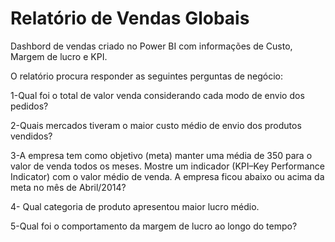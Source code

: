 # Relatório de Vendas Globais
 Dashbord de vendas criado no Power BI com informações de Custo, Margem de lucro e KPI.

O relatório procura responder as seguintes perguntas de negócio:

1-Qual foi o total de valor venda considerando cada modo de envio dos pedidos?

2-Quais mercados tiveram o maior custo médio de envio dos produtos vendidos? 

3-A empresa tem como objetivo (meta) manter uma média de 350 para o valor de venda todos os meses. Mostre um indicador (KPI–Key Performance Indicator) com o valor médio de venda. A empresa ficou abaixo ou acima da meta no mês de Abril/2014?

4- Qual categoria de produto apresentou maior lucro médio.

5-Qual foi o comportamento da margem de lucro ao longo do tempo? 